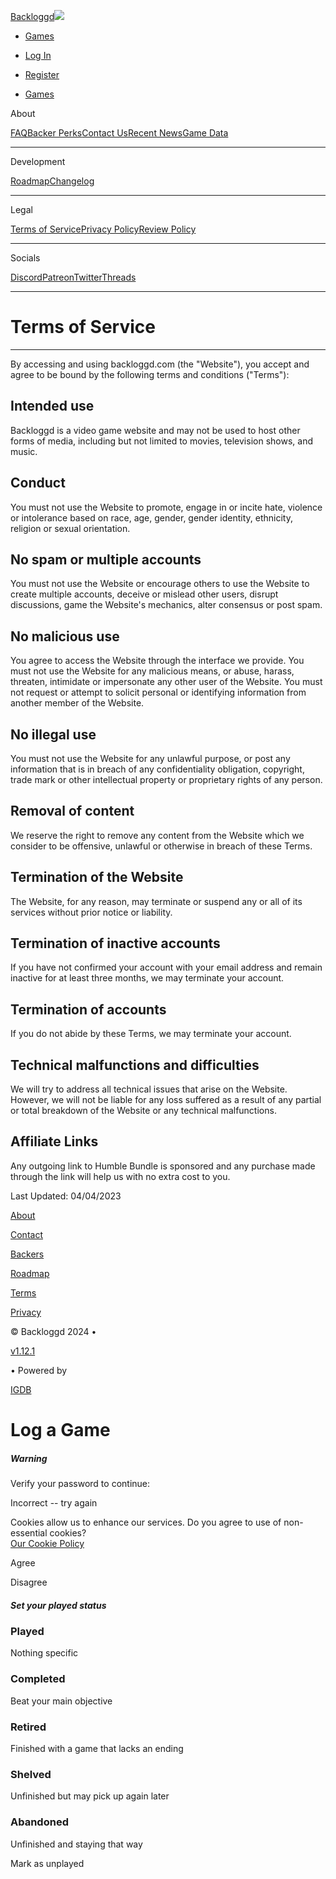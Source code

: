 [Backloggd![](https://www.backloggd.com/packs/media/images/backloggd-logo-full-5cdba93625dfa851ff41d48ee86d836b.png)](https://backloggd.com/)

* [Games](https://backloggd.com/games/lib/popular/)

* [Log In](https://backloggd.com/users/sign_in)
* [Register](https://backloggd.com/users/sign_up)
* [Games](https://backloggd.com/games/lib/popular/)

About

[FAQ](https://backloggd.com/about/)[Backer Perks](https://backloggd.com/backers/)[Contact Us](https://backloggd.com/contact/)[Recent News](https://backloggd.com/about/recent-news/)[Game Data](https://backloggd.com/about/game-data/)

* * *

Development

[Roadmap](https://backloggd.com/roadmap/)[Changelog](https://backloggd.com/changelog/)

* * *

Legal

[Terms of Service](https://backloggd.com/about/terms-of-service/)[Privacy Policy](https://backloggd.com/about/privacy/)[Review Policy](https://backloggd.com/about/review-policy/)

* * *

Socials

[Discord](https://discord.gg/7Jbew5v)[Patreon](https://www.patreon.com/backloggd)[Twitter](https://twitter.com/BackloggdApp)[Threads](https://www.threads.net/@backloggd.official)

* * *

Terms of Service
================

* * *

By accessing and using backloggd.com (the "Website"), you accept and agree to be bound by the following terms and conditions ("Terms"):

Intended use
------------

Backloggd is a video game website and may not be used to host other forms of media, including but not limited to movies, television shows, and music.

Conduct
-------

You must not use the Website to promote, engage in or incite hate, violence or intolerance based on race, age, gender, gender identity, ethnicity, religion or sexual orientation.

No spam or multiple accounts
----------------------------

You must not use the Website or encourage others to use the Website to create multiple accounts, deceive or mislead other users, disrupt discussions, game the Website's mechanics, alter consensus or post spam.

No malicious use
----------------

You agree to access the Website through the interface we provide. You must not use the Website for any malicious means, or abuse, harass, threaten, intimidate or impersonate any other user of the Website. You must not request or attempt to solicit personal or identifying information from another member of the Website.

No illegal use
--------------

You must not use the Website for any unlawful purpose, or post any information that is in breach of any confidentiality obligation, copyright, trade mark or other intellectual property or proprietary rights of any person.

Removal of content
------------------

We reserve the right to remove any content from the Website which we consider to be offensive, unlawful or otherwise in breach of these Terms.

Termination of the Website
--------------------------

The Website, for any reason, may terminate or suspend any or all of its services without prior notice or liability.

Termination of inactive accounts
--------------------------------

If you have not confirmed your account with your email address and remain inactive for at least three months, we may terminate your account.

Termination of accounts
-----------------------

If you do not abide by these Terms, we may terminate your account.

Technical malfunctions and difficulties
---------------------------------------

We will try to address all technical issues that arise on the Website. However, we will not be liable for any loss suffered as a result of any partial or total breakdown of the Website or any technical malfunctions.

Affiliate Links
---------------

Any outgoing link to Humble Bundle is sponsored and any purchase made through the link will help us with no extra cost to you.

Last Updated: 04/04/2023

[About](https://backloggd.com/about/)

[Contact](https://backloggd.com/contact/)

[Backers](https://backloggd.com/backers/)

[Roadmap](https://backloggd.com/roadmap/)

[Terms](https://backloggd.com/about/terms-of-service/)

[Privacy](https://backloggd.com/about/privacy/)

[](https://www.patreon.com/backloggd)

[](https://discord.gg/7Jbew5v)

[](https://twitter.com/BackloggdApp)

[](https://www.threads.net/@backloggd.official)

[](https://www.patreon.com/backloggd)

[](https://discord.gg/7Jbew5v)

[](https://twitter.com/BackloggdApp)

[](https://www.threads.net/@backloggd.official)

© Backloggd 2024 •

[v1.12.1](https://backloggd.com/changelog/)

• Powered by

[IGDB](https://igdb.com/)

Log a Game
==========

##### Warning

Verify your password to continue:

Incorrect -- try again

Cookies allow us to enhance our services. Do you agree to use of non-essential cookies?  
[Our Cookie Policy](https://backloggd.com/about/privacy/#cookies)

Agree

Disagree

##### Set your played status

### Played

Nothing specific

### Completed

Beat your main objective

### Retired

Finished with a game that lacks an ending

### Shelved

Unfinished but may pick up again later

### Abandoned

Unfinished and staying that way

Mark as unplayed